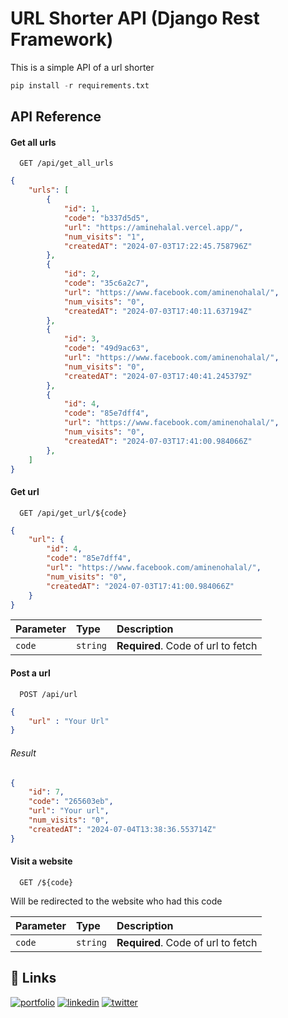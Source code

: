 
# URL Shorter API (Django Rest Framework)

This is a simple API of a url shorter


```python
pip install -r requirements.txt
```
## API Reference

#### Get all urls

```http
  GET /api/get_all_urls
```

```json
{
    "urls": [
        {
            "id": 1,
            "code": "b337d5d5",
            "url": "https://aminehalal.vercel.app/",
            "num_visits": "1",
            "createdAT": "2024-07-03T17:22:45.758796Z"
        },
        {
            "id": 2,
            "code": "35c6a2c7",
            "url": "https://www.facebook.com/aminenohalal/",
            "num_visits": "0",
            "createdAT": "2024-07-03T17:40:11.637194Z"
        },
        {
            "id": 3,
            "code": "49d9ac63",
            "url": "https://www.facebook.com/aminenohalal/",
            "num_visits": "0",
            "createdAT": "2024-07-03T17:40:41.245379Z"
        },
        {
            "id": 4,
            "code": "85e7dff4",
            "url": "https://www.facebook.com/aminenohalal/",
            "num_visits": "0",
            "createdAT": "2024-07-03T17:41:00.984066Z"
        },
    ]
}
```

#### Get url

```http
  GET /api/get_url/${code}
```

```json
{
    "url": {
        "id": 4,
        "code": "85e7dff4",
        "url": "https://www.facebook.com/aminenohalal/",
        "num_visits": "0",
        "createdAT": "2024-07-03T17:41:00.984066Z"
    }
}
```

| Parameter | Type     | Description                       |
| :-------- | :------- | :-------------------------------- |
| `code`      | `string` | **Required**. Code of url to fetch |

#### Post a url

```http
  POST /api/url
```

```json
{
    "url" : "Your Url"
}
```
###### Result

```json
{
    "id": 7,
    "code": "265603eb",
    "url": "Your url",
    "num_visits": "0",
    "createdAT": "2024-07-04T13:38:36.553714Z"
}
```

#### Visit a website

```http
  GET /${code}
```

Will be redirected to the website who had this code

| Parameter | Type     | Description                       |
| :-------- | :------- | :-------------------------------- |
| `code`      | `string` | **Required**. Code of url to fetch |






## 🔗 Links
[![portfolio](https://img.shields.io/badge/my_portfolio-000?style=for-the-badge&logo=ko-fi&logoColor=white)](https://aminehalal.github.io/)
[![linkedin](https://img.shields.io/badge/linkedin-0A66C2?style=for-the-badge&logo=linkedin&logoColor=white)](https://www.linkedin.com/in/aminehalal/)
[![twitter](https://img.shields.io/badge/twitter-1DA1F2?style=for-the-badge&logo=twitter&logoColor=white)](https://twitter.com/aminenohalal)

